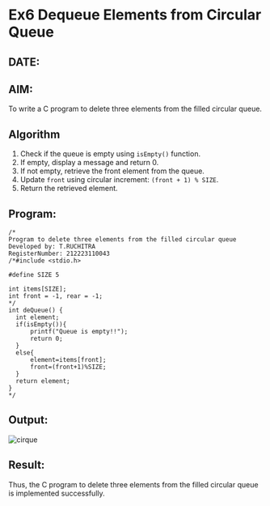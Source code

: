 # Ex6 Dequeue Elements from Circular Queue
## DATE:
## AIM:
To write a C program to delete three elements from the filled circular queue.

## Algorithm
1. Check if the queue is empty using `isEmpty()` function.
2. If empty, display a message and return 0.
3. If not empty, retrieve the front element from the queue.
4. Update `front` using circular increment: `(front + 1) % SIZE`.
5. Return the retrieved element.  

## Program:
```
/*
Program to delete three elements from the filled circular queue
Developed by: T.RUCHITRA
RegisterNumber: 212223110043
/*#include <stdio.h>

#define SIZE 5

int items[SIZE];
int front = -1, rear = -1;
*/
int deQueue() {
  int element;
  if(isEmpty()){
      printf("Queue is empty!!");
      return 0;
  }
  else{
      element=items[front];
      front=(front+1)%SIZE;
  }
  return element;
} 
*/
```

## Output:
![cirque](https://github.com/user-attachments/assets/f1e4811e-624f-4d09-bc70-b68c4028a069)

## Result:
Thus, the C program to delete three elements from the filled circular queue is implemented successfully.
